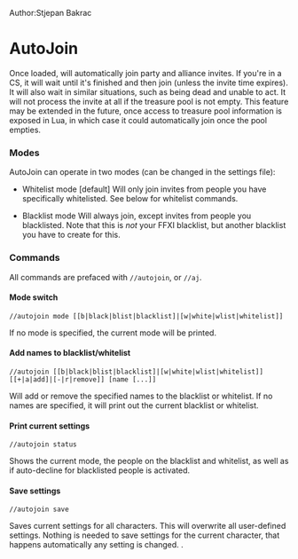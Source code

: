 Author:Stjepan Bakrac

# AutoJoin

Once loaded, will automatically join party and alliance invites. If you're in a CS, it will wait until it's finished and then join (unless the invite time expires). It will also wait in similar situations, such as being dead and unable to act. It will not process the invite at all if the treasure pool is not empty. This feature may be extended in the future, once access to treasure pool information is exposed in Lua, in which case it could automatically join once the pool empties.

### Modes

AutoJoin can operate in two modes (can be changed in the settings file):

* Whitelist mode [default]
Will only join invites from people you have specifically whitelisted. See below for whitelist commands.

* Blacklist mode
Will always join, except invites from people you blacklisted. Note that this is _not_ your FFXI blacklist, but another blacklist you have to create for this.

### Commands

All commands are prefaced with `//autojoin`, or `//aj`.

#### Mode switch

```
//autojoin mode [[b|black|blist|blacklist]|[w|white|wlist|whitelist]]
```

If no mode is specified, the current mode will be printed.

#### Add names to blacklist/whitelist

```
//autojoin [[b|black|blist|blacklist]|[w|white|wlist|whitelist]] [[+|a|add]|[-|r|remove]] [name [...]]
```

Will add or remove the specified names to the blacklist or whitelist. If no names are specified, it will print out the current blacklist or whitelist.

#### Print current settings

```
//autojoin status
```

Shows the current mode, the people on the blacklist and whitelist, as well as if auto-decline for blacklisted people is activated.

#### Save settings

```
//autojoin save
```

Saves current settings for all characters. This will overwrite all user-defined settings. Nothing is needed to save settings for the current character, that happens automatically any setting is changed.
.
